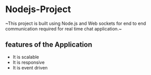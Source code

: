 # Nodejs-Project

~This project is built using Node.js and Web sockets for end to end 
communication required for real time chat application.~

## features of the Application
   - It is scalable
   - It is responsive
   - It is event driven 
